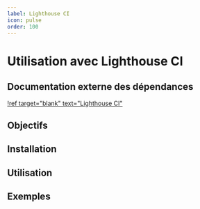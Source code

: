 ```yaml
---
label: Lighthouse CI
icon: pulse
order: 100
---
```


# Utilisation avec Lighthouse CI

## Documentation externe des dépendances

[!ref target="blank" text="Lighthouse CI"](https://github.com/GoogleChrome/lighthouse-ci#readme)

## Objectifs

## Installation

## Utilisation

## Exemples